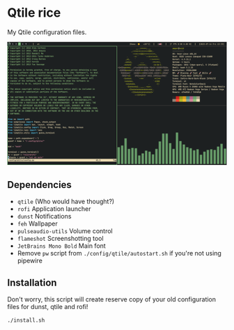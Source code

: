 # Qtile rice

My Qtile configuration files.

![megapon](./stuff/qtilerice.png)

## Dependencies
- `qtile` (Who would have thought?)
- `rofi` Application launcher
- `dunst` Notifications
- `feh` Wallpaper
- `pulseaudio-utils` Volume control
- `flameshot` Screenshotting tool
- `JetBrains Mono Bold` Main font
- Remove `pw` script from `./config/qtile/autostart.sh` if you're not using pipewire


## Installation

Don't worry, this script will create reserve copy of your old configuration files for dunst, qtile and rofi!
```bash
./install.sh
```
